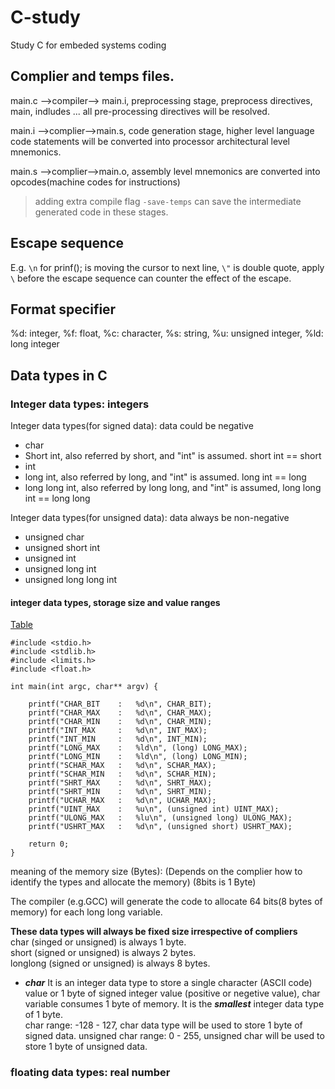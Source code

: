 # C-study
Study C for embeded systems coding

## Complier and temps files. 

main.c -->compiler--> main.i, preprocessing stage, preprocess directives, main, indludes ... all pre-processing directives will be resolved.

main.i -->complier-->main.s, code generation stage, higher level language code statements will be converted into processor architectural level mnemonics.

main.s -->complier-->main.o, assembly level mnemonics are converted into opcodes(machine codes for instructions) 

> adding extra compile flag `-save-temps` can save the intermediate generated code in these stages.

## Escape sequence

E.g. `\n` for prinf(); is moving the cursor to next line, `\"` is double quote, apply `\` before the escape sequence can counter the effect of the escape. 

## Format specifier
%d: integer, %f: float, %c: character, %s: string, %u:  unsigned integer, %ld: long integer

## Data types in C

### Integer data types: integers
Integer data types(for signed data): data could be negative 
- char 
- Short int, also referred by short, and "int" is assumed. short int == short
- int
- long int, also referred by long, and "int" is assumed. long int == long
- long long int, also referred by long long, and "int" is assumed, long long int == long long

Integer data types(for unsigned data): data always be non-negative
- unsigned char
- unsigned short int
- unsigned int
- unsigned long int
- unsigned long long int

#### integer data types, storage size and value ranges

[Table](https://www.tutorialspoint.com/cprogramming/c_data_types.htm)

```
#include <stdio.h>
#include <stdlib.h>
#include <limits.h>
#include <float.h>

int main(int argc, char** argv) {

    printf("CHAR_BIT    :   %d\n", CHAR_BIT);
    printf("CHAR_MAX    :   %d\n", CHAR_MAX);
    printf("CHAR_MIN    :   %d\n", CHAR_MIN);
    printf("INT_MAX     :   %d\n", INT_MAX);
    printf("INT_MIN     :   %d\n", INT_MIN);
    printf("LONG_MAX    :   %ld\n", (long) LONG_MAX);
    printf("LONG_MIN    :   %ld\n", (long) LONG_MIN);
    printf("SCHAR_MAX   :   %d\n", SCHAR_MAX);
    printf("SCHAR_MIN   :   %d\n", SCHAR_MIN);
    printf("SHRT_MAX    :   %d\n", SHRT_MAX);
    printf("SHRT_MIN    :   %d\n", SHRT_MIN);
    printf("UCHAR_MAX   :   %d\n", UCHAR_MAX);
    printf("UINT_MAX    :   %u\n", (unsigned int) UINT_MAX);
    printf("ULONG_MAX   :   %lu\n", (unsigned long) ULONG_MAX);
    printf("USHRT_MAX   :   %d\n", (unsigned short) USHRT_MAX);

    return 0;
}
```
meaning of the memory size (Bytes): (Depends on the complier how to identify the types and allocate the memory)
(8bits is 1 Byte)

The compiler (e.g.GCC) will generate the code to allocate 64 bits(8 bytes of memory) for each long long variable.

**These data types will always be fixed size irrespective of compliers**</br>
char (singed or unsigned) is always 1 byte.</br>
short (signed or unsigned) is always 2 bytes. </br>
longlong (signed or unsigned) is always 8 bytes. </br>

- ***char***
It is an integer data type to store a single character (ASCII code) value or 1 byte of signed integer value (positive or negetive value), char variable consumes 1 byte of memory. It is the ***smallest*** integer data type of 1 byte.</br> char range: -128 - 127, char data type will be used to store 1 byte of signed data. unsigned char range: 0 - 255, unsigned char will be used to store 1 byte of unsigned data.



### floating data types: real number
